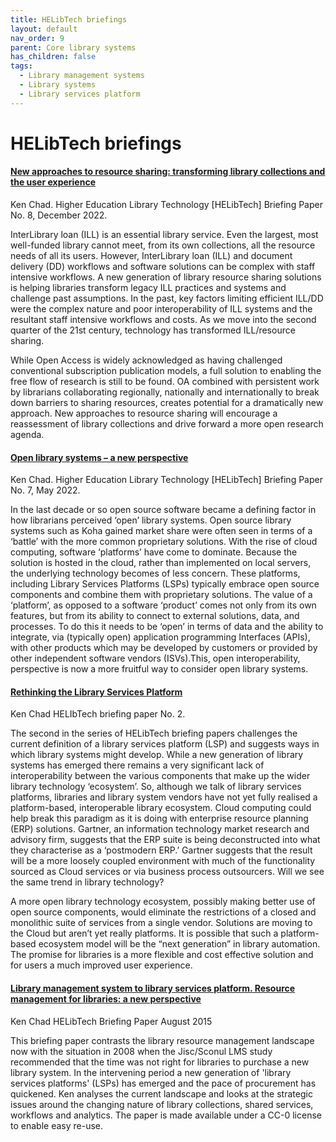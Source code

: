 ```yaml
---
title: HELibTech briefings
layout: default
nav_order: 9
parent: Core library systems
has_children: false
tags:
  - Library management systems
  - Library systems
  - Library services platform
---
```

# HELibTech briefings

#### [New approaches to resource sharing: transforming library collections and the user experience](https://www.kenchadconsulting.com/wp-content/uploads/2022/12/New_approaches_to_resource_sharing-_Dec2022-1.pdf)

Ken Chad. Higher Education Library Technology \[HELibTech] Briefing Paper No. 8, December 2022.

InterLibrary loan (ILL) is an essential library service. Even the largest, most well-funded library cannot meet, from its own collections, all the resource needs of all its users. However, InterLibrary loan (ILL) and document delivery (DD) workflows and software solutions can be complex with staff intensive workflows. A new generation of library resource sharing solutions is helping libraries transform legacy ILL practices and systems and challenge past assumptions. In the past, key factors limiting efficient ILL/DD were the complex nature and poor interoperability of ILL systems and the resultant staff intensive workflows and costs. As we move into the second quarter of the 21st century, technology has transformed ILL/resource sharing.

While Open Access is widely acknowledged as having challenged conventional subscription publication models, a full solution to enabling the free flow of research is still to be found. OA combined with persistent work by librarians collaborating regionally, nationally and internationally to break down barriers to sharing resources, creates potential for a dramatically new approach. New approaches to resource sharing will encourage a reassessment of library collections and drive forward a more open research agenda.



#### [Open library systems – a new perspective](https://www.kenchadconsulting.com/wp-content/uploads/2022/12/Open-library-systems-KenChad-May2022.pdf)

Ken Chad. Higher Education Library Technology \[HELibTech] Briefing Paper No. 7, May 2022.

In the last decade or so open source software became a defining factor in how librarians perceived ‘open’ library systems. Open source library systems such as Koha gained market share were often seen in terms of a ‘battle’ with the more common proprietary solutions. With the rise of cloud computing, software ‘platforms’ have come to dominate. Because the solution is hosted in the cloud, rather than implemented on local servers, the underlying technology becomes of less concern. These platforms, including Library Services Platforms (LSPs) typically embrace open source components and combine them with proprietary solutions. The value of a ‘platform’, as opposed to a software ‘product’ comes not only from its own features, but from its ability to connect to external solutions, data, and processes. To do this it needs to be ‘open’ in terms of data and the ability to integrate, via (typically open) application programming Interfaces (APIs), with other products which may be developed by customers or provided by other independent software vendors (ISVs).This, open interoperability, perspective is now a more fruitful way to consider open library systems.



#### [Rethinking the Library Services Platform](https://www.kenchadconsulting.com/wp-content/uploads/2018/09/Rethinking_the_LSP_Jan2016a.pdf)

Ken Chad HELIbTech briefing paper No. 2.

The second in the series of HELibTech briefing papers challenges the current definition of a library services platform (LSP) and suggests ways in which library systems might develop. While a new generation of library systems has emerged there remains a very significant lack of interoperability between the various components that make up the wider library technology ‘ecosystem’. So, although we talk of library services platforms, libraries and library system vendors have not yet fully realised a platform-based, interoperable library ecosystem. Cloud computing could help break this paradigm as it is doing with enterprise resource planning (ERP) solutions. Gartner, an information technology market research and advisory firm, suggests that the ERP suite is being deconstructed into what they characterise as a ‘postmodern ERP.’ Gartner suggests that the result will be a more loosely coupled environment with much of the functionality sourced as Cloud services or via business process outsourcers. Will we see the same trend in library technology?

A more open library technology ecosystem, possibly making better use of open source components, would eliminate the restrictions of a closed and monolithic suite of services from a single vendor. Solutions are moving to the Cloud but aren’t yet really platforms. It is possible that such a platform-based ecosystem model will be the “next generation” in library automation. The promise for libraries is a more flexible and cost effective solution and for users a much improved user experience.



#### [Library management system to library services platform. Resource management for libraries: a new perspective](https://www.kenchadconsulting.com/wp-content/uploads/2018/09/Resource_management_briefing_HELibTech_KenChad_Aug2015.pdf)

 Ken Chad HELibTech Briefing Paper August 2015

This briefing paper contrasts the library resource management landscape now with the situation in 2008 when the Jisc/Sconul LMS study recommended that the time was not right for libraries to purchase a new library system. In the intervening period a new generation of 'library services platforms' (LSPs) has emerged and the pace of procurement has quickened. Ken analyses the current landscape and looks at the strategic issues around the changing nature of library collections, shared services, workflows and analytics. The paper is made available under a CC-0 license to enable easy re-use.
